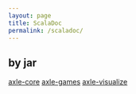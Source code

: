 ```yaml
---
layout: page
title: ScalaDoc
permalink: /scaladoc/
---
```


by jar
------

<a href="/scaladoc/axle-core/">axle-core</a>
<a href="/scaladoc/axle-games/">axle-games</a>
<a href="/scaladoc/axle-visualize/">axle-visualize</a>
